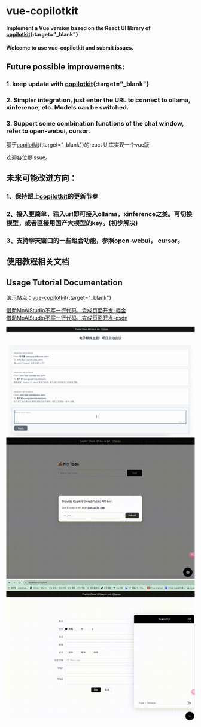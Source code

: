 # vue-copilotkit
#### Implement a Vue version based on the React UI library of [copilotkit](https://github.com/CopilotKit/CopilotKit){:target="_blank"}
#### Welcome to use vue-copilotkit and submit issues.
## Future possible improvements:
### 1. keep update with [copilotkit](https://github.com/CopilotKit/CopilotKit){:target="_blank"}
### 2. Simpler integration, just enter the URL to connect to ollama, xinference, etc. Models can be switched.
### 3. Support some combination functions of the chat window, refer to open-webui, cursor.

基于[copilotkit](https://github.com/CopilotKit/CopilotKit){:target="_blank"}的react UI库实现一个vue版

欢迎各位提issue。

## 未来可能改进方向：
### 1、保持跟上[copilotkit](https://github.com/CopilotKit/CopilotKit)的更新节奏
### 2、接入更简单，输入url即可接入ollama，xinference之类。可切换模型，或者直接用国产大模型的key。(初步解决)
### 3、支持聊天窗口的一些组合功能，参照open-webui， cursor。

## 使用教程相关文档
## Usage Tutorial Documentation
演示站点：[vue-copilotkit](http://www.vue-copilotkit.fun/){:target="_blank"}

[借助MoAiStudio不写一行代码，完成页面开发-掘金](https://juejin.cn/post/7413682017298710562)<br>
[借助MoAiStudio不写一行代码，完成页面开发-csdn](https://blog.csdn.net/weixin_49477258/article/details/142205945)

![Image](https://github.com/fe-51shebao/.github/raw/main/demo1-ok.gif)
![Image](https://github.com/fe-51shebao/.github/raw/main/demo3-ok.gif)
![Image](https://github.com/fe-51shebao/.github/raw/main/demo-form.gif)
